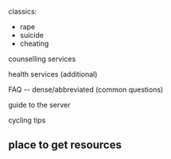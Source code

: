 classics:
- rape
- suicide 
- cheating 

counselling services 

health services (additional)

FAQ -- dense/abbreviated (common questions)

guide to the server

cycling tips 

## place to get resources